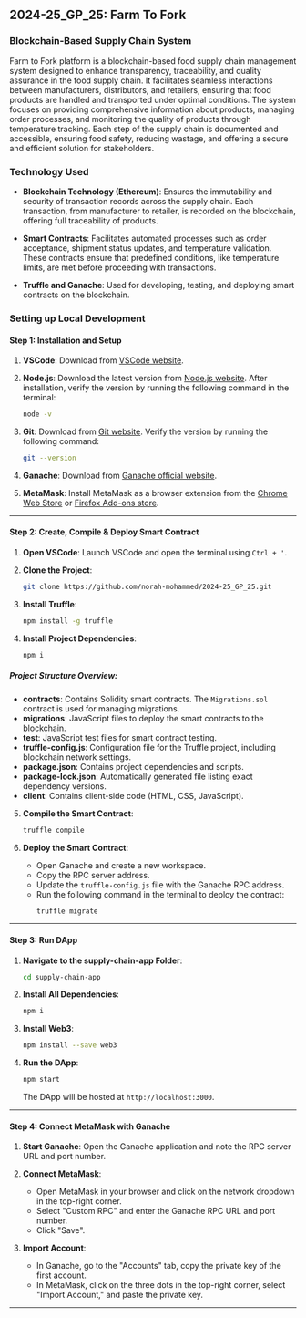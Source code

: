 ## 2024-25_GP_25: Farm To Fork
### Blockchain-Based Supply Chain System 

Farm to Fork platform is a blockchain-based food supply chain management system designed to enhance transparency, traceability, and quality assurance in the food supply chain. It facilitates seamless interactions between manufacturers, distributors, and retailers, ensuring that food products are handled and transported under optimal conditions. The system focuses on providing comprehensive information about products, managing order processes, and monitoring the quality of products through temperature tracking. Each step of the supply chain is documented and accessible, ensuring food safety, reducing wastage, and offering a secure and efficient solution for stakeholders.

### Technology Used

- **Blockchain Technology (Ethereum)**: Ensures the immutability and security of transaction records across the supply chain. Each transaction, from manufacturer to retailer, is recorded on the blockchain, offering full traceability of products.

- **Smart Contracts**: Facilitates automated processes such as order acceptance, shipment status updates, and temperature validation. These contracts ensure that predefined conditions, like temperature limits, are met before proceeding with transactions.

- **Truffle and Ganache**: Used for developing, testing, and deploying smart contracts on the blockchain.
  
### Setting up Local Development

#### Step 1: Installation and Setup

1. **VSCode**: Download from [VSCode website](https://code.visualstudio.com/).

2. **Node.js**: Download the latest version from [Node.js website](https://nodejs.org/). After installation, verify the version by running the following command in the terminal:
    ```bash
    node -v
    ```

3. **Git**: Download from [Git website](https://git-scm.com/downloads). Verify the version by running the following command:
    ```bash
    git --version
    ```

4. **Ganache**: Download from [Ganache official website](https://www.trufflesuite.com/ganache).

5. **MetaMask**: Install MetaMask as a browser extension from the [Chrome Web Store](https://chrome.google.com/webstore/category/extensions) or [Firefox Add-ons store](https://addons.mozilla.org/).

---

#### Step 2: Create, Compile & Deploy Smart Contract

1. **Open VSCode**: Launch VSCode and open the terminal using `Ctrl + '`.

2. **Clone the Project**:
    ```bash
    git clone https://github.com/norah-mohammed/2024-25_GP_25.git
    ```

3. **Install Truffle**:
    ```bash
    npm install -g truffle
    ```

4. **Install Project Dependencies**:
    ```bash
    npm i
    ```

##### Project Structure Overview:

- **contracts**: Contains Solidity smart contracts. The `Migrations.sol` contract is used for managing migrations.
- **migrations**: JavaScript files to deploy the smart contracts to the blockchain.
- **test**: JavaScript test files for smart contract testing.
- **truffle-config.js**: Configuration file for the Truffle project, including blockchain network settings.
- **package.json**: Contains project dependencies and scripts.
- **package-lock.json**: Automatically generated file listing exact dependency versions.
- **client**: Contains client-side code (HTML, CSS, JavaScript).

5. **Compile the Smart Contract**:
    ```bash
    truffle compile
    ```

6. **Deploy the Smart Contract**:

   - Open Ganache and create a new workspace.
   - Copy the RPC server address.
   - Update the `truffle-config.js` file with the Ganache RPC address.
   - Run the following command in the terminal to deploy the contract:
     ```bash
     truffle migrate
     ```

---

#### Step 3: Run DApp

1. **Navigate to the supply-chain-app Folder**:
    ```bash
    cd supply-chain-app
    ```

2. **Install All Dependencies**:
    ```bash
    npm i
    ```

3. **Install Web3**:
    ```bash
    npm install --save web3
    ```

4. **Run the DApp**:
    ```bash
    npm start
    ```
    The DApp will be hosted at `http://localhost:3000`.

---

#### Step 4: Connect MetaMask with Ganache

1. **Start Ganache**: Open the Ganache application and note the RPC server URL and port number.

2. **Connect MetaMask**:
   - Open MetaMask in your browser and click on the network dropdown in the top-right corner.
   - Select "Custom RPC" and enter the Ganache RPC URL and port number.
   - Click "Save".

3. **Import Account**:
   - In Ganache, go to the "Accounts" tab, copy the private key of the first account.
   - In MetaMask, click on the three dots in the top-right corner, select "Import Account," and paste the private key.





---
